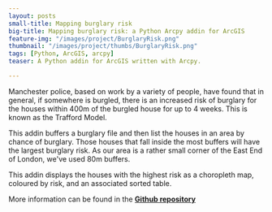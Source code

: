```yaml
---
layout: posts
small-title: Mapping burglary risk
big-title: Mapping burglary risk: a Python Arcpy addin for ArcGIS
feature-img: "/images/project/BurglaryRisk.png"
thumbnail: "/images/project/thumbs/BurglaryRisk.png"
tags: [Python, ArcGIS, arcpy]
teaser: A Python addin for ArcGIS written with Arcpy.

---
```



Manchester police, based on work by a variety of people, have found that in general, if somewhere is burgled, there is an increased risk of burglary for the houses within 400m of the burgled house for up to 4 weeks. This is known as the Trafford Model.

This addin buffers a burglary file and then list the houses in an area by chance of burglary. Those houses that fall inside the most buffers will have the largest burglary risk. As our area is a rather small corner of the East End of London, we've used 80m buffers.

This addin displays the houses with the highest risk as a choropleth map, coloured by risk, and an associated sorted table.

More information can be found in the [**Github repository**](https://github.com/mednche/AdvancedProgrammingSkills/tree/master/AddinArcGIS)
